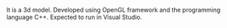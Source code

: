 It is a 3d model. 
Developed using OpenGL framework and the programming language C++. 
Expected to run in Visual Studio.
